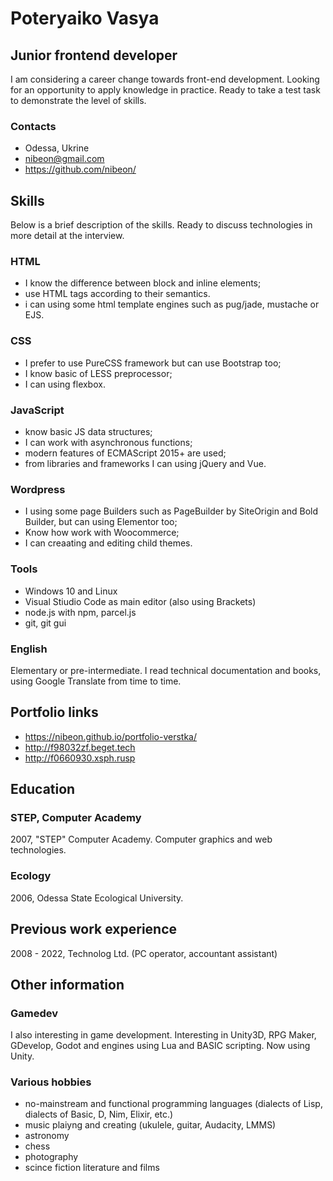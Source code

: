 # Poteryaiko Vasya
## Junior frontend developer

I am considering a career change towards front-end development. Looking for an opportunity to apply knowledge in practice.
Ready to take a test task to demonstrate the level of skills.

### Contacts
- Odessa, Ukrine
- nibeon@gmail.com
- https://github.com/nibeon/

## Skills

Below is a brief description of the skills. Ready to discuss technologies in more detail at the interview.

### HTML
- I know the difference between block and inline elements;
- use HTML tags according to their semantics.
- i can using some html template engines such as pug/jade, mustache or EJS.

### CSS
- I prefer to use PureCSS framework but can use Bootstrap too;
- I know basic of LESS preprocessor;
- I can using flexbox.

### JavaScript 
- know basic JS data structures;
- I can work with asynchronous functions;
- modern features of ECMAScript 2015+ are used;
- from libraries and frameworks I can using jQuery and Vue.

### Wordpress
- I using some page Builders such as PageBuilder by SiteOrigin and Bold Builder, but can using Elementor too;
- Know how work with Woocommerce;
- I can creaating and editing child themes.

### Tools
- Windows 10 and Linux
- Visual Stiudio Code as main editor (also using Brackets) 
- node.js with npm, parcel.js
- git, git gui


### English
Elementary or pre-intermediate. I read technical documentation and books, using Google Translate from time to time.

## Portfolio links
- https://nibeon.github.io/portfolio-verstka/
- http://f98032zf.beget.tech
- http://f0660930.xsph.rusp

## Education

### STEP, Computer Academy
2007, "STEP" Computer Academy. Computer graphics and web technologies.

### Ecology
2006, Odessa State Ecological University.

## Previous work experience
2008 - 2022, Technolog Ltd. (PC operator, accountant assistant)

## Other information

### Gamedev

I also interesting in game development. Interesting in Unity3D, RPG Maker, GDevelop, Godot and engines using Lua and BASIC scripting. 
Now using Unity.

### Various hobbies

- no-mainstream and functional programming languages (dialects of Lisp, dialects of Basic, D, Nim, Elixir, etc.) 
- music plaiyng and creating (ukulele, guitar, Audacity, LMMS)
- astronomy
- chess
- photography
- scince fiction literature and films